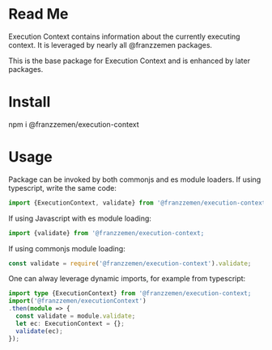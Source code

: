 # Read Me
Execution Context contains information about the currently executing context. It is leveraged by nearly all @franzzemen 
packages.

This is the base package for Execution Context and is enhanced by later packages.

# Install

npm i @franzzemen/execution-context

# Usage

Package can be invoked by both commonjs and es module loaders.  If using typescript, write the same code:

```` typescript
import {ExecutionContext, validate} from '@franzzemen/execution-context';
````

If using Javascript with es module loading:

```` javascript
import {validate} from '@franzzemen/execution-context;
````

If using commonjs module loading:

```` javascript
const validate = require('@franzzemen/execution-context').validate;
````
One can alway leverage dynamic imports, for example from typescript:

```` typescript
import type {ExecutionContext} from '@franzzemen/execution-context;
import('@franzzemen/executionContext')
.then(module => {
  const validate = module.validate;
  let ec: ExecutionContext = {};
  validate(ec);
});
